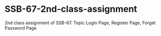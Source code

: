# SSB-67-2nd-class-assignment
2nd class assignment of SSB-67. Topic Login Page, Register Page, Forget Password Page

